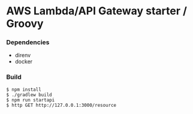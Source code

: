 AWS Lambda/API Gateway starter / Groovy 
===============================================

### Dependencies

* direnv
* docker


### Build

    $ npm install
    $ ./gradlew build
    $ npm run startapi
    $ http GET http://127.0.0.1:3000/resource
